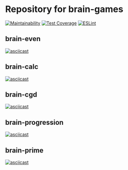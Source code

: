 # Repository for brain-games

[![Maintainability](https://api.codeclimate.com/v1/badges/a99a88d28ad37a79dbf6/maintainability)](https://codeclimate.com/github/codeclimate/codeclimate/maintainability)
[![Test Coverage](https://api.codeclimate.com/v1/badges/a99a88d28ad37a79dbf6/test_coverage)](https://codeclimate.com/github/codeclimate/codeclimate/test_coverage)
[![ESLint](https://github.com/alexeybystrov/frontend-project-lvl1/workflows/ESLint%20check/badge.svg)](https://github.com/alexeybystrov/frontend-project-lvl1/actions)

## brain-even

[![asciicast](https://asciinema.org/a/306109.svg)](https://asciinema.org/a/306109)

## brain-calc

[![asciicast](https://asciinema.org/a/306110.svg)](https://asciinema.org/a/306110)

## brain-cgd

[![asciicast](https://asciinema.org/a/306112.svg)](https://asciinema.org/a/306112)

## brain-progression

[![asciicast](https://asciinema.org/a/306114.svg)](https://asciinema.org/a/306114)

## brain-prime

[![asciicast](https://asciinema.org/a/306117.svg)](https://asciinema.org/a/306117)
